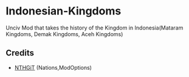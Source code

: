 # Indonesian-Kingdoms
Unciv Mod that takes the history of the Kingdom in Indonesia(Mataram Kingdoms, Demak Kingdoms, Aceh Kingdoms)

## Credits
 - [NTHGiT](https://github.com/NTHGiT/) (Nations,ModOptions)
